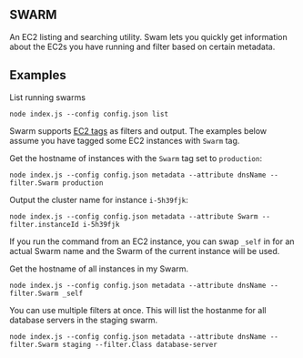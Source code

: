 SWARM
-----

An EC2 listing and searching utility. Swam lets you quickly get information about the EC2s you have running and filter based on certain metadata.

## Examples

List running swarms

    node index.js --config config.json list

Swarm supports [EC2 tags](http://docs.amazonwebservices.com/AWSEC2/latest/UserGuide/Using_Tags.html)
as filters and output. The examples below assume you have tagged some EC2
instances with `Swarm` tag.

Get the hostname of instances with the `Swarm` tag set to `production`:

    node index.js --config config.json metadata --attribute dnsName --filter.Swarm production

Output the cluster name for instance `i-5h39fjk`:

    node index.js --config config.json metadata --attribute Swarm --filter.instanceId i-5h39fjk

If you run the command from an EC2 instance, you can swap `_self` in for an actual Swarm name
and the Swarm of the current instance will be used.

Get the hostname of all instances in my Swarm.

    node index.js --config config.json metadata --attribute dnsName --filter.Swarm _self

You can use multiple filters at once. This will list the hostanme for all database servers in the staging swarm.

    node index.js --config config.json metadata --attribute dnsName --filter.Swarm staging --filter.Class database-server
